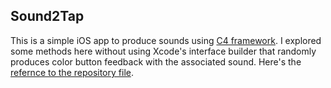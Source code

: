 ## Sound2Tap

This is a simple iOS app to produce sounds using [C4 framework](http://www.c4ios.com). I explored some methods here without using Xcode's interface builder that randomly produces color button feedback with the associated sound.  Here's the [refernce to the repository file](../bell-sound-swift-app-). 
